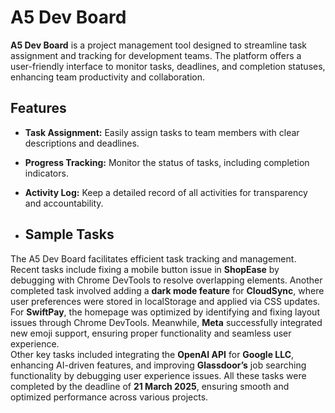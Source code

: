# A5 Dev Board

**A5 Dev Board** is a project management tool designed to streamline task assignment and tracking for development teams. The platform offers a user-friendly interface to monitor tasks, deadlines, and completion statuses, enhancing team productivity and collaboration.

## Features

- **Task Assignment:** Easily assign tasks to team members with clear descriptions and deadlines.
- **Progress Tracking:** Monitor the status of tasks, including completion indicators.
- **Activity Log:** Keep a detailed record of all activities for transparency and accountability.

- ## Sample Tasks  

The A5 Dev Board facilitates efficient task tracking and management. Recent tasks include fixing a mobile button issue in **ShopEase** by debugging with Chrome DevTools to resolve overlapping elements. Another completed task involved adding a **dark mode feature** for **CloudSync**, where user preferences were stored in localStorage and applied via CSS updates.  
For **SwiftPay**, the homepage was optimized by identifying and fixing layout issues through Chrome DevTools. Meanwhile, **Meta** successfully integrated new emoji support, ensuring proper functionality and seamless user experience.  
Other key tasks included integrating the **OpenAI API** for **Google LLC**, enhancing AI-driven features, and improving **Glassdoor’s** job searching functionality by debugging user experience issues. All these tasks were completed by the deadline of **21 March 2025**, ensuring smooth and optimized performance across various projects.  

